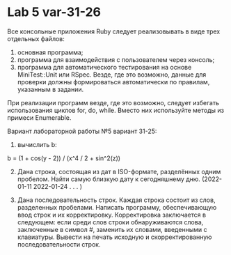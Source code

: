 # Lab 5 var-31-26

Все консольные приложения Ruby следует реализовывать в виде трех
отдельных файлов:
1. основная программа;
2. программа для взаимодействия с пользователем через консоль;
3. программа для автоматического тестирования на основе MiniTest::Unit
или RSpec. Везде, где это возможно, данные для проверки должны
формироваться автоматически по правилам, указанным в задании.

При реализации программ везде, где это возможно, следует избегать
использования циклов for, do, while. Вместо них используйте методы из
примеси Enumerable.

Вариант лабораторной работы №5 вариант 31-25:

1) вычислить b:

b = (1 + cos(y - 2)) / (x^4 / 2 + sin^2(z))

2) Дана строка, состоящая из дат в ISO-формате, разделённых одним пробелом. Найти самую близкую дату к сегодняшнему дню. (2022-01-11 2022-01-24 . . . )

3) Дана последовательность строк. Каждая строка состоит из слов, разделенных пробелами. Написать программу, обеспечивающую ввод строк и их корректировку. Корректировка заключается в следующем: если среди слов строки обнаруживаются слова, заключенные в символ #, заменить их словами, введенными с клавиатуры. Вывести на печать исходную и скорректированную последовательности строк.